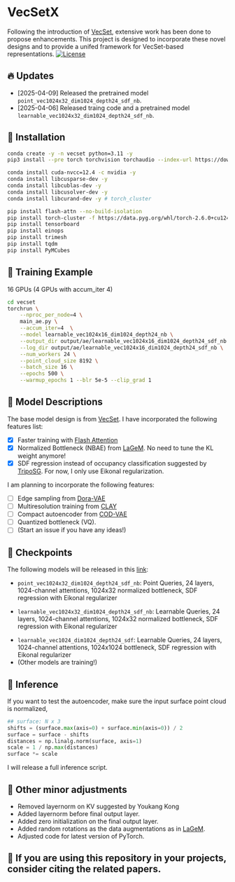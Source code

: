 # VecSetX
Following the introduction of [VecSet](https://arxiv.org/abs/2301.11445), extensive work has been done to propose enhancements. This project is designed to incorporate these novel designs and to provide a unifed framework for VecSet-based representations.
[![License](https://img.shields.io/badge/License-MIT-blue.svg)](https://opensource.org/licenses/MIT)

## :fire: Updates
* [2025-04-09] Released the pretrained model `point_vec1024x32_dim1024_depth24_sdf_nb`.
* [2025-04-06] Released traing code and a pretrained model `learnable_vec1024x32_dim1024_depth24_sdf_nb`.

## :hammer: Installation
```bash
conda create -y -n vecset python=3.11 -y
pip3 install --pre torch torchvision torchaudio --index-url https://download.pytorch.org/whl/nightly/cu124

conda install cuda-nvcc=12.4 -c nvidia -y
conda install libcusparse-dev -y
conda install libcublas-dev -y
conda install libcusolver-dev -y
conda install libcurand-dev -y # torch_cluster

pip install flash-attn --no-build-isolation
pip install torch-cluster -f https://data.pyg.org/whl/torch-2.6.0+cu124.html
pip install tensorboard
pip install einops
pip install trimesh
pip install tqdm
pip install PyMCubes
```

## :train: Training Example
16 GPUs (4 GPUs with accum_iter 4)
```bash
cd vecset
torchrun \
    --nproc_per_node=4 \
    main_ae.py \
    --accum_iter=4  \
    --model learnable_vec1024x16_dim1024_depth24_nb \
    --output_dir output/ae/learnable_vec1024x16_dim1024_depth24_sdf_nb \
    --log_dir output/ae/learnable_vec1024x16_dim1024_depth24_sdf_nb \
    --num_workers 24 \
    --point_cloud_size 8192 \
    --batch_size 16 \
    --epochs 500 \
    --warmup_epochs 1 --blr 5e-5 --clip_grad 1
```

## :pencil: Model Descriptions
The base model design is from [VecSet](https://arxiv.org/abs/2301.11445).
I have incorporated the following features list:
- [x] Faster training with [Flash Attention](https://github.com/Dao-AILab/flash-attention)
- [x] Normalized Bottleneck (NBAE) from [LaGeM](https://arxiv.org/abs/2410.01295). No need to tune the KL weight anymore!
- [x] SDF regression instead of occupancy classification suggested by [TripoSG](https://arxiv.org/abs/2502.06608). For now, I only use Eikonal regularization.

I am planning to incorporate the following features:
- [ ] Edge sampling from [Dora-VAE](https://arxiv.org/abs/2412.17808)
- [ ] Multiresolution training from [CLAY](https://arxiv.org/abs/2406.13897)
- [ ] Compact autoencoder from [COD-VAE](https://arxiv.org/abs/2503.08737)
- [ ] Quantized bottleneck (VQ).
- [ ] (Start an issue if you have any ideas!)

## :floppy_disk: Checkpoints
The following models will be released in this [link](https://huggingface.co/Zbalpha/VecSetX):
- `point_vec1024x32_dim1024_depth24_sdf_nb`: Point Queries, 24 layers, 1024-channel attentions, 1024x32 normalized bottleneck, SDF regression with Eikonal regularizer
<!-- - `point_vec1024x16_dim1024_depth24_sdf_nb`: Point Queries, 24 layers, 1024-channel attentions, 1024x16 normalized bottleneck, SDF regression with Eikonal regularizer -->
- `learnable_vec1024x32_dim1024_depth24_sdf_nb`: Learnable Queries, 24 layers, 1024-channel attentions, 1024x32 normalized bottleneck, SDF regression with Eikonal regularizer
<!-- - `learnable_vec1024x16_dim1024_depth24_sdf_nb`: Learnable Queries, 24 layers, 1024-channel attentions, 1024x16 normalized bottleneck, SDF regression with Eikonal regularizer -->
- `learnable_vec1024_dim1024_depth24_sdf`: Learnable Queries, 24 layers, 1024-channel attentions, 1024x1024 bottleneck, SDF regression with Eikonal regularizer
- (Other models are training!)

## :balloon: Inference
If you want to test the autoencoder, make sure the input surface point cloud is normalized,
````python
## surface: N x 3
shifts = (surface.max(axis=0) + surface.min(axis=0)) / 2
surface = surface - shifts
distances = np.linalg.norm(surface, axis=1)
scale = 1 / np.max(distances)
surface *= scale
````
I will release a full inference script. 

## :bookmark_tabs: Other minor adjustments
- Removed layernorm on KV suggested by Youkang Kong
- Added layernorm before final output layer.
- Added zero initialization on the final output layer.
- Added random rotations as the data augmentations as in [LaGeM](https://arxiv.org/abs/2410.01295).
- Adjusted code for latest version of PyTorch.

## :blue_book: If you are using this repository in your projects, consider citing the related papers.